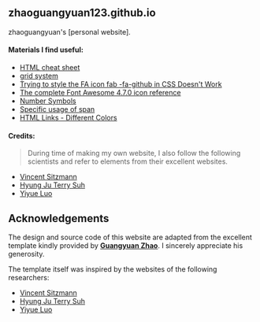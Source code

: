 ## zhaoguangyuan123.github.io
zhaoguangyuan's [personal website].

#### Materials I find useful:
- [HTML cheat sheet](https://web.stanford.edu/group/csp/cs21/htmlcheatsheet.pdf)
- [grid system](https://getbootstrap.com/docs/4.1/layout/grid/)
- [Trying to style the FA icon fab -fa-github in CSS Doesn't Work](https://stackoverflow.com/questions/71669061/trying-to-style-the-fa-icon-fab-fa-github-in-css-doesnt-work)
- [The complete Font Awesome 4.7.0 icon reference](https://fontawesome.com/v4/cheatsheet/)
- [Number Symbols](https://www.htmlsymbols.xyz/number-symbols)
- [Specific usage of span](https://www.runoob.com/try/try.php?filename=tryhtml_span)
- [HTML Links - Different Colors](https://www.w3schools.com/html/html_links_colors.asp)


#### Credits: 
> During time of making my own website, I also follow the following scientists and refer to elements from their excellent websites. 

- [Vincent Sitzmann](https://www.vincentsitzmann.com/)
- [Hyung Ju Terry Suh](http://hjrobotics.net/)
- [Yiyue Luo](https://yyueluo.com/)
## Acknowledgements

The design and source code of this website are adapted from the excellent template kindly provided by [**Guangyuan Zhao**](zhaoguangyuan123.github.io). I sincerely appreciate his generosity.

The template itself was inspired by the websites of the following researchers:
- [Vincent Sitzmann](https://www.vincentsitzmann.com/)
- [Hyung Ju Terry Suh](http://hjrobotics.net/)
- [Yiyue Luo](https://yyueluo.com/)